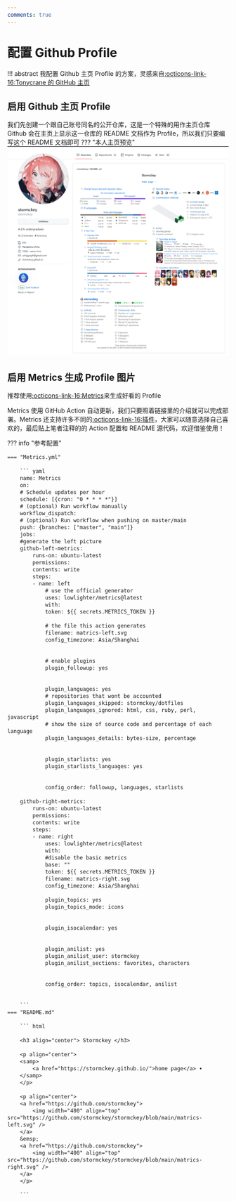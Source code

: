 ```yaml
---
comments: true
---
```


# 配置 Github Profile

!!! abstract
    我配置 Github 主页 Profile 的方案，灵感来自[:octicons-link-16:Tonycrane 的 GitHub 主页](https://github.com/TonyCrane)

## 启用 Github 主页 Profile
我们先创建一个跟自己账号同名的公开仓库，这是一个特殊的用作主页仓库
Github 会在主页上显示这一仓库的 README 文档作为 Profile，所以我们只要编写这个 README 文档即可
??? "本人主页预览"
    ![](images/github_profile/2023-03-23-14-49-05.png#pic)


## 启用 Metrics 生成 Profile 图片

推荐使用[:octicons-link-16:Metrics](https://github.com/lowlighter/metrics/blob/master/.github/readme/partials/documentation/setup/action.md)来生成好看的 Profile

Metrics 使用 GitHub Action 自动更新，我们只要照着链接里的介绍就可以完成部署。Metrics 还支持许多不同的[:octicons-link-16:插件](https://github.com/lowlighter/metrics/blob/master/README.md)，大家可以随意选择自己喜欢的，最后贴上笔者注释的的 Action 配置和 README 源代码，欢迎借鉴使用！

??? info "参考配置"

    === "Metrics.yml"

        ``` yaml
        name: Metrics
        on:
        # Schedule updates per hour
        schedule: [{cron: "0 * * * *"}]
        # (optional) Run workflow manually
        workflow_dispatch:
        # (optional) Run workflow when pushing on master/main
        push: {branches: ["master", "main"]}
        jobs:
        #generate the left picture
        github-left-metrics:
            runs-on: ubuntu-latest
            permissions:
            contents: write
            steps:
            - name: left
                # use the official generator
                uses: lowlighter/metrics@latest
                with:
                token: ${{ secrets.METRICS_TOKEN }}

                # the file this action generates
                filename: matrics-left.svg
                config_timezone: Asia/Shanghai


                # enable plugins
                plugin_followup: yes


                plugin_languages: yes
                # repositories that wont be accounted
                plugin_languages_skipped: stormckey/dotfiles
                plugin_languages_ignored: html, css, ruby, perl, javascript
                # show the size of source code and percentage of each language
                plugin_languages_details: bytes-size, percentage


                plugin_starlists: yes
                plugin_starlists_languages: yes


                config_order: followup, languages, starlists

        github-right-metrics:
            runs-on: ubuntu-latest
            permissions:
            contents: write
            steps:
            - name: right
                uses: lowlighter/metrics@latest
                with:
                #disable the basic metrics
                base: ""
                token: ${{ secrets.METRICS_TOKEN }}
                filename: matrics-right.svg
                config_timezone: Asia/Shanghai

                plugin_topics: yes
                plugin_topics_mode: icons


                plugin_isocalendar: yes


                plugin_anilist: yes
                plugin_anilist_user: stormckey
                plugin_anilist_sections: favorites, characters


                config_order: topics, isocalendar, anilist


        ```
    === "README.md"

        ``` html

        <h3 align="center"> Stormckey </h3>

        <p align="center">
        <samp>
            <a href="https://stormckey.github.io/">home page</a> ∙
        </samp>
        </p>

        <p align="center">
        <a href="https://github.com/stormckey">
            <img width="400" align="top" src="https://github.com/stormckey/stormckey/blob/main/matrics-left.svg" />
        </a>
        &emsp;
        <a href="https://github.com/stormckey">
            <img width="400" align="top" src="https://github.com/stormckey/stormckey/blob/main/matrics-right.svg" />
        </a>
        </p>

        ```
